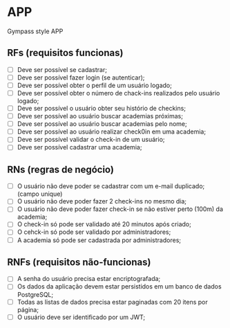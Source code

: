 # APP

Gympass style APP

## RFs (requisitos funcionas)

- [ ] Deve ser possível se cadastrar;
- [ ] Deve ser possível fazer login (se autenticar);
- [ ] Deve ser possível obter o perfil de um usuário logado;
- [ ] Deve ser possível obter o número de chack-ins realizados pelo usuário logado;
- [ ] Deve ser possível o usuário obter seu histório de checkins;
- [ ] Deve ser possível ao usuário buscar academias próximas;
- [ ] Deve ser possível ao usuário buscar academias pelo nome;
- [ ] Deve ser possível ao usuário realizar check0in em uma academia;
- [ ] Deve ser possível validar o check-in de um usuário;
- [ ] Deve ser possível cadastrar uma academia;

## RNs (regras de negócio)

- [ ] O usuário não deve poder se cadastrar com um e-mail duplicado; (campo unique)
- [ ] O usuário não deve poder fazer 2 check-ins no mesmo dia;
- [ ] O usuário não deve poder fazer check-in se não estiver perto (100m) da academia;
- [ ] O check-in só pode ser validado até 20 minutos após criado;
- [ ] O cehck-in só pode ser validado por administradores;
- [ ] A academia só pode ser cadastrada por administradores;

## RNFs (requisitos não-funcionas)

- [ ] A senha do usuário precisa estar encriptografada;
- [ ] Os dados da aplicação devem estar persistidos em um banco de dados PostgreSQL;
- [ ] Todas as listas de dados precisa estar paginadas com 20 itens por página;
- [ ] O usuário deve ser identificado por um JWT;
